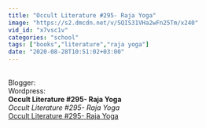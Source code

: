 ```yaml
---
title: "Occult Literature #295- Raja Yoga"
image: "https://s2.dmcdn.net/v/SQIS31VHa2wFn25Tm/x240"
vid_id: "x7vsc1v"
categories: "school"
tags: ["books","literature","raja yoga"]
date: "2020-08-28T10:51:02+03:00"
---
```

  <br>Blogger:   <br>Wordpress: <br><b>Occult Literature #295- Raja Yoga</b><br> <i>Occult Literature #295- Raja Yoga</i><br> <u>Occult Literature #295- Raja Yoga</u>
